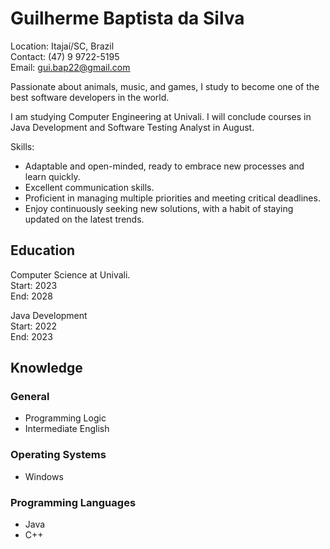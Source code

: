 # Guilherme Baptista da Silva

Location: Itajaí/SC, Brazil <br>
Contact: (47) 9 9722-5195 <br>
Email: gui.bap22@gmail.com


Passionate about animals, music, and games, I study to become one of the best software developers in the world.

I am studying Computer Engineering at Univali.
I will conclude courses in Java Development and Software Testing Analyst in August.

Skills:
- Adaptable and open-minded, ready to embrace new processes and learn quickly.
- Excellent communication skills.
- Proficient in managing multiple priorities and meeting critical deadlines.
- Enjoy continuously seeking new solutions, with a habit of staying updated on the latest trends.

## Education

Computer Science at Univali.
<br>Start: 2023
<br>End: 2028

Java Development
<br>Start: 2022
<br>End: 2023

## Knowledge

### General
* Programming Logic <br>
* Intermediate English

### Operating Systems
* Windows

### Programming Languages
* Java <br>
* C++ <br>
